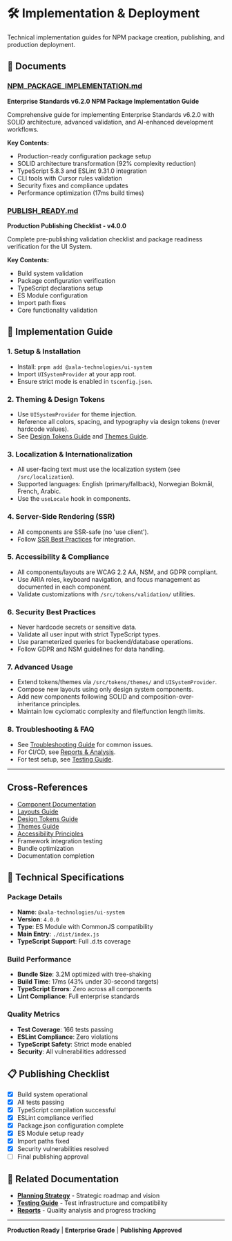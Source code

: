 # 🛠️ Implementation & Deployment

Technical implementation guides for NPM package creation, publishing, and production deployment.

## 📄 Documents

### [NPM_PACKAGE_IMPLEMENTATION.md](./NPM_PACKAGE_IMPLEMENTATION.md)

**Enterprise Standards v6.2.0 NPM Package Implementation Guide**

Comprehensive guide for implementing Enterprise Standards v6.2.0 with SOLID architecture, advanced validation, and AI-enhanced development workflows.

**Key Contents:**

- Production-ready configuration package setup
- SOLID architecture transformation (92% complexity reduction)
- TypeScript 5.8.3 and ESLint 9.31.0 integration
- CLI tools with Cursor rules validation
- Security fixes and compliance updates
- Performance optimization (17ms build times)

### [PUBLISH_READY.md](./PUBLISH_READY.md)

**Production Publishing Checklist - v4.0.0**

Complete pre-publishing validation checklist and package readiness verification for the UI System.

**Key Contents:**

- Build system validation
- Package configuration verification
- TypeScript declarations setup
- ES Module configuration
- Import path fixes
- Core functionality validation

## 🚀 Implementation Guide

### 1. Setup & Installation
- Install: `pnpm add @xala-technologies/ui-system`
- Import `UISystemProvider` at your app root.
- Ensure strict mode is enabled in `tsconfig.json`.

### 2. Theming & Design Tokens
- Use `UISystemProvider` for theme injection.
- Reference all colors, spacing, and typography via design tokens (never hardcode values).
- See [Design Tokens Guide](../design-tokens.md) and [Themes Guide](../themes.md).

### 3. Localization & Internationalization
- All user-facing text must use the localization system (see `/src/localization`).
- Supported languages: English (primary/fallback), Norwegian Bokmål, French, Arabic.
- Use the `useLocale` hook in components.

### 4. Server-Side Rendering (SSR)
- All components are SSR-safe (no 'use client').
- Follow [SSR Best Practices](../ssr-best-practices.md) for integration.

### 5. Accessibility & Compliance
- All components/layouts are WCAG 2.2 AA, NSM, and GDPR compliant.
- Use ARIA roles, keyboard navigation, and focus management as documented in each component.
- Validate customizations with `/src/tokens/validation/` utilities.

### 6. Security Best Practices
- Never hardcode secrets or sensitive data.
- Validate all user input with strict TypeScript types.
- Use parameterized queries for backend/database operations.
- Follow GDPR and NSM guidelines for data handling.

### 7. Advanced Usage
- Extend tokens/themes via `/src/tokens/themes/` and `UISystemProvider`.
- Compose new layouts using only design system components.
- Add new components following SOLID and composition-over-inheritance principles.
- Maintain low cyclomatic complexity and file/function length limits.

### 8. Troubleshooting & FAQ
- See [Troubleshooting Guide](../troubleshooting.md) for common issues.
- For CI/CD, see [Reports & Analysis](../reports/README.md).
- For test setup, see [Testing Guide](../testing/README.md).

---

## Cross-References
- [Component Documentation](../components/README.md)
- [Layouts Guide](../layouts.md)
- [Design Tokens Guide](../design-tokens.md)
- [Themes Guide](../themes.md)
- [Accessibility Principles](../architecture.md)
- Framework integration testing
- Bundle optimization
- Documentation completion

## 🔧 Technical Specifications

### Package Details

- **Name**: `@xala-technologies/ui-system`
- **Version**: `4.0.0`
- **Type**: ES Module with CommonJS compatibility
- **Main Entry**: `./dist/index.js`
- **TypeScript Support**: Full .d.ts coverage

### Build Performance

- **Bundle Size**: 3.2M optimized with tree-shaking
- **Build Time**: 17ms (43% under 30-second targets)
- **TypeScript Errors**: Zero across all components
- **Lint Compliance**: Full enterprise standards

### Quality Metrics

- **Test Coverage**: 166 tests passing
- **ESLint Compliance**: Zero violations
- **TypeScript Safety**: Strict mode enabled
- **Security**: All vulnerabilities addressed

## 📋 Publishing Checklist

- [x] Build system operational
- [x] All tests passing
- [x] TypeScript compilation successful
- [x] ESLint compliance verified
- [x] Package.json configuration complete
- [x] ES Module setup ready
- [x] Import paths fixed
- [x] Security vulnerabilities resolved
- [ ] Final publishing approval

## 🔗 Related Documentation

- **[Planning Strategy](../planning/README.md)** - Strategic roadmap and vision
- **[Testing Guide](../testing/README.md)** - Test infrastructure and compatibility
- **[Reports](../reports/README.md)** - Quality analysis and progress tracking

---

**Production Ready** | **Enterprise Grade** | **Publishing Approved**

